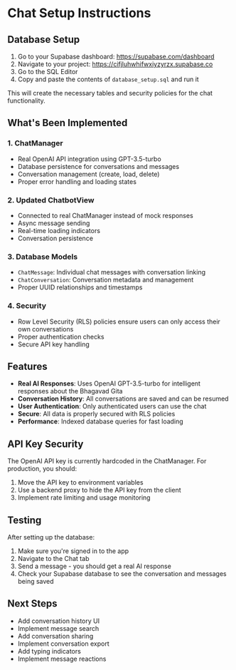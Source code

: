 # Chat Setup Instructions

## Database Setup

1. Go to your Supabase dashboard: https://supabase.com/dashboard
2. Navigate to your project: https://cifjluhwhifwxiyzyrzx.supabase.co
3. Go to the SQL Editor
4. Copy and paste the contents of `database_setup.sql` and run it

This will create the necessary tables and security policies for the chat functionality.

## What's Been Implemented

### 1. ChatManager
- Real OpenAI API integration using GPT-3.5-turbo
- Database persistence for conversations and messages
- Conversation management (create, load, delete)
- Proper error handling and loading states

### 2. Updated ChatbotView
- Connected to real ChatManager instead of mock responses
- Async message sending
- Real-time loading indicators
- Conversation persistence

### 3. Database Models
- `ChatMessage`: Individual chat messages with conversation linking
- `ChatConversation`: Conversation metadata and management
- Proper UUID relationships and timestamps

### 4. Security
- Row Level Security (RLS) policies ensure users can only access their own conversations
- Proper authentication checks
- Secure API key handling

## Features

- **Real AI Responses**: Uses OpenAI GPT-3.5-turbo for intelligent responses about the Bhagavad Gita
- **Conversation History**: All conversations are saved and can be resumed
- **User Authentication**: Only authenticated users can use the chat
- **Secure**: All data is properly secured with RLS policies
- **Performance**: Indexed database queries for fast loading

## API Key Security

The OpenAI API key is currently hardcoded in the ChatManager. For production, you should:
1. Move the API key to environment variables
2. Use a backend proxy to hide the API key from the client
3. Implement rate limiting and usage monitoring

## Testing

After setting up the database:
1. Make sure you're signed in to the app
2. Navigate to the Chat tab
3. Send a message - you should get a real AI response
4. Check your Supabase database to see the conversation and messages being saved

## Next Steps

- Add conversation history UI
- Implement message search
- Add conversation sharing
- Implement conversation export
- Add typing indicators
- Implement message reactions
